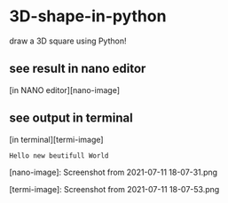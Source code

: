 # 3D-shape-in-python
draw a 3D square using Python!

see result in nano editor
--------------------------

[in NANO editor][nano-image]


## see output in terminal

[in terminal][termi-image]
~~~~~~~~~~~~~~~~~~~~~~~
Hello new beutifull World
~~~~~~~~~~~~~~~~~~~~~~~



[nano-image]: Screenshot from 2021-07-11 18-07-31.png

[termi-image]: Screenshot from 2021-07-11 18-07-53.png
